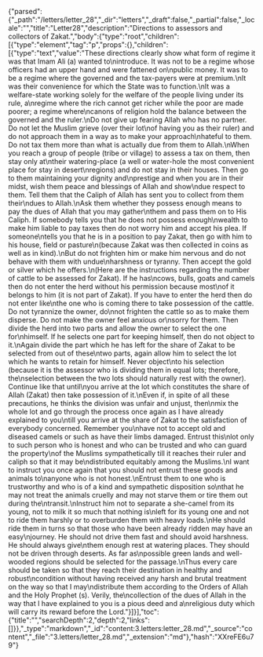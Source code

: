 {"parsed":{"_path":"/letters/letter_28","_dir":"letters","_draft":false,"_partial":false,"_locale":"","title":"Letter28","description":"Directions to assessors and collectors of Zakat.","body":{"type":"root","children":[{"type":"element","tag":"p","props":{},"children":[{"type":"text","value":"These directions clearly show what form of regime it was that Imam Ali (a) wanted to\nintroduce. It was not to be a regime whose officers had an upper hand and were fattened on\npublic money. It was to be a regime where the governed and the tax-payers were at premium.\nIt was their convenience for which the State was to function.\nIt was a welfare-state working solely for the welfare of the people living under its rule, a\nregime where the rich cannot get richer while the poor are made poorer; a regime where\ncanons of religion hold the balance between the governed and the ruler.\nDo not give up fearing Allah who has no partner. Do not let the Muslim grieve (over their lot\nof having you as their ruler) and do not approach them in a way as to make your approach\nhateful to them. Do not tax them more than what is actually due from them to Allah.\nWhen you reach a group of people (tribe or village) to assess a tax on them, then stay only at\ntheir watering-place (a well or water-hole the most convenient place for stay in desert\nregions) and do not stay in their houses. Then go to them maintaining your dignity and\nprestige and when you are in their midst, wish them peace and blessings of Allah and show\ndue respect to them. Tell them that the Caliph of Allah has sent you to collect from them their\ndues to Allah.\nAsk them whether they possess enough means to pay the dues of Allah that you may gather\nthem and pass them on to His Caliph. If somebody tells you that he does not possess enough\nwealth to make him liable to pay taxes then do not worry him and accept his plea. If someone\ntells you that he is in a position to pay Zakat, then go with him to his house, field or pasture\n(because Zakat was then collected in coins as well as in kind).\nBut do not frighten him or make him nervous and do not behave with them with undue\nharshness or tyranny. Then accept the gold or silver which he offers.\n(Here are the instructions regarding the number of cattle to be assessed for Zakat). If he has\ncows, bulls, goats and camels then do not enter the herd without his permission because most\nof it belongs to him (it is not part of Zakat). If you have to enter the herd then do not enter like\nthe one who is coming there to take possession of the cattle. Do not tyrannize the owner, do\nnot frighten the cattle so as to make them disperse. Do not make the owner feel anxious or\nsorry for them. Then divide the herd into two parts and allow the owner to select the one for\nhimself. If he selects one part for keeping himself, then do not object to it.\nAgain divide the part which he has left for the share of Zakat to be selected from out of these\ntwo parts, again allow him to select the lot which he wants to retain for himself. Never object\nto his selection (because it is the assessor who is dividing them in equal lots; therefore, the\nselection between the two lots should naturally rest with the owner). Continue like that until\nyou arrive at the lot which constitutes the share of Allah (Zakat) then take possession of it.\nEven if, in spite of all these precautions, he thinks the division was unfair and unjust, then\nmix the whole lot and go through the process once again as I have already explained to you\ntill you arrive at the share of Zakat to the satisfaction of everybody concerned. Remember you\nhave not to accept old and diseased camels or such as have their limbs damaged. Entrust this\nlot only to such person who is honest and who can be trusted and who can guard the property\nof the Muslims sympathetically till it reaches their ruler and caliph so that it may be\ndistributed equitably among the Muslims.\nI want to instruct you once again that you should not entrust these goods and animals to\nanyone who is not honest.\nEntrust them to one who is trustworthy and who is of a kind and sympathetic disposition so\nthat he may not treat the animals cruelly and may not starve them or tire them out during the\ntransit.\nInstruct him not to separate a she-camel from its young, not to milk it so much that nothing is\nleft for its young one and not to ride them harshly or to overburden them with heavy loads.\nHe should ride them in turns so that those who have been already ridden may have an easy\njourney. He should not drive them fast and should avoid harshness. He should always give\nthem enough rest at watering places. They should not be driven through deserts. As far as\npossible green lands and well-wooded regions should be selected for the passage.\nThus every care should be taken so that they reach their destination in healthy and robust\ncondition without having received any harsh and brutal treatment on the way so that I may\ndistribute them according to the Orders of Allah and the Holy Prophet (s). Verily, the\ncollection of the dues of Allah in the way that I have explained to you is a pious deed and a\nreligious duty which will carry its reward before the Lord."}]}],"toc":{"title":"","searchDepth":2,"depth":2,"links":[]}},"_type":"markdown","_id":"content:3.letters:letter_28.md","_source":"content","_file":"3.letters/letter_28.md","_extension":"md"},"hash":"XXreFE6u79"}